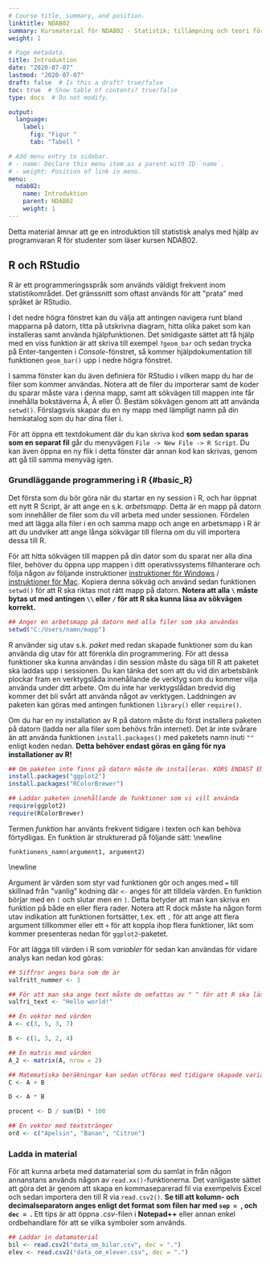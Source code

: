 ```yaml
---
# Course title, summary, and position.
linktitle: NDAB02
summary: Kursmaterial för NDAB02 - Statistik; tillämpning och teori för biologer
weight: 1

# Page metadata.
title: Introduktion
date: "2020-07-07"
lastmod: "2020-07-07"
draft: false  # Is this a draft? true/false
toc: true  # Show table of contents? true/false
type: docs  # Do not modify.

output: 
  language:
    label:
      fig: "Figur "
      tab: "Tabell "

# Add menu entry to sidebar.
# - name: Declare this menu item as a parent with ID `name`.
# - weight: Position of link in menu.
menu:
  ndab02:
    name: Introduktion
    parent: NDAB02
    weight: 1
---
```




Detta material ämnar att ge en introduktion till statistisk analys med hjälp av programvaran R för studenter som läser kursen NDAB02.

## R och RStudio
R är ett programmeringsspråk som används väldigt frekvent inom statistikområdet. Det gränssnitt som oftast används för att "prata" med språket är RStudio.

I det nedre högra fönstret kan du välja att antingen navigera runt bland mapparna på datorn, titta på utskrivna diagram, hitta olika paket som kan installeras samt använda hjälpfunktionen. Det smidigaste sättet att få hjälp med en viss funktion är att skriva till exempel `?geom_bar` och sedan trycka på Enter-tangenten i *Console*-fönstret, så kommer hjälpdokumentation till funktionen `geom_bar()` upp i nedre högra fönstret. 

I samma fönster kan du även definiera för RStudio i vilken mapp du har de filer som kommer användas. Notera att de filer du importerar samt de koder du sparar måste vara i denna mapp, samt att sökvägen till mappen inte får innehålla bokstäverna Å, Ä eller Ö. Bestäm sökvägen genom att att använda `setwd()`. Förslagsvis skapar du en ny mapp med lämpligt namn på din hemkatalog som du har dina filer i.

För att öppna ett textdokument där du kan skriva kod **som sedan sparas som en separat fil** går du menyvägen `File -> New File -> R Script`. Du kan även öppna en ny flik i detta fönster där annan kod kan skrivas, genom att gå till samma menyväg igen.

### Grundläggande programmering i R {#basic_R}
Det första som du bör göra när du startar en ny session i R, och har öppnat ett nytt R Script, är att ange en s.k. *arbetsmapp*. Detta är en mapp på datorn som innehåller de filer som du vill arbeta med under sessionen. Fördelen med att lägga alla filer i en och samma mapp och ange en arbetsmapp i R är att du undviker att ange långa sökvägar till filerna om du vill importera dessa till R. 

För att hitta sökvägen till mappen på din dator som du sparat ner alla dina filer, behöver du öppna upp mappen i ditt operativssystems filhanterare och följa någon av följande instruktioner [instruktioner för Windows](https://www.top-password.com/blog/tag/how-to-find-file-path-windows-10/) / [instruktioner för Mac](http://osxdaily.com/2013/06/19/copy-file-folder-path-mac-os-x/). Kopiera denna sökväg och använd sedan funktionen `setwd()` för att R ska riktas mot rätt mapp på datorn. **Notera att alla `\` måste bytas ut med antingen `\\` eller `/` för att R ska kunna läsa av sökvägen korrekt.**


```r
## Anger en arbetsmapp på datorn med alla filer som ska användas 
setwd("C:/Users/namn/mapp")
```

R använder sig utav s.k. *paket* med redan skapade funktioner som du kan använda dig utav för att förenkla din programmering. För att dessa funktioner ska kunna användas i din session måste du säga till R att paketet ska laddas upp i sessionen. Du kan tänka det som att du vid din arbetsbänk plockar fram en verktygslåda innehållande de verktyg som du kommer vilja använda under ditt arbete. Om du inte har verktygslådan bredvid dig kommer det bli svårt att använda något av verktygen. Laddningen av paketen kan göras med antingen funktionen `library()` eller `require()`. 

Om du har en ny installation av R på datorn måste du först installera paketen på datorn (ladda ner alla filer som behövs från internet). Det är inte svårare än att använda funktionen `install.packages()` med paketets namn inuti `""` enligt koden nedan. **Detta behöver endast göras en gång för nya installationer av R!**


```r
## Om paketen inte finns på datorn måste de installeras. KÖRS ENDAST EN GÅNG!
install.packages("ggplot2")
install.packages("RColorBrewer")

## Laddar paketen innehållande de funktioner som vi vill använda
require(ggplot2)
require(RColorBrewer)
```

Termen *funktion* har använts frekvent tidigare i texten och kan behöva förtydligas. En funktion är strukturerad på följande sätt:
\newline

`funktionens_namn(argument1, argument2)`

\newline

Argument är värden som styr vad funktionen gör och anges med `=` till skillnad från "vanlig" kodning där `<-` anges för att tilldela värden. En funktion börjar med en `(` och slutar men en `)`. Detta betyder att man kan skriva en funktion på både en eller flera rader. Notera att R dock måste ha någon form utav indikation att funktionen fortsätter, t.ex. ett `,` för att ange att flera argument tillkommer eller ett `+` för att koppla ihop flera funktioner, likt som kommer presenteras nedan för `ggplot2`-paketet.

För att lägga till värden i R som *variabler* för sedan kan användas för vidare analys kan nedan kod göras:

```r
## Siffror anges bara som de är
valfritt_nummer <- 3

## För att man ska ange text måste de omfattas av " " för att R ska läsa de som text
valfri_text <- "Hello world!"

## En vektor med värden
A <- c(3, 5, 3, 7)

B <- c(1, 3, 2, 4)

## En matris med värden
A_2 <- matrix(A, nrow = 2)

## Matematiska beräkningar kan sedan utföras med tidigare skapade variabler.
C <- A + B

D <- A * B

procent <- D / sum(D) * 100

## En vektor med textstränger
ord <- c("Apelsin", "Banan", "Citron")
```

### Ladda in material
För att kunna arbeta med datamaterial som du samlat in från någon annanstans används någon av `read.xx()`-funktionerna. Det vanligaste sättet att göra det är genom att skapa en kommaseparerad fil via exempelvis Excel och sedan importera den till R via `read.csv2()`. **Se till att kolumn- och decimalseparatorn anges enligt det format som filen har med `sep = `, och `dec = `.** Ett tips är att öppna *.csv*-filen i **Notepad++** eller annan enkel ordbehandlare för att se vilka symboler som används.


```r
## Laddar in datamaterial
bil <- read.csv2("data_om_bilar.csv", dec = ".")
elev <- read.csv2("data_om_elever.csv", dec = ".")
```



<!-- ## Flexibility -->

<!-- This feature can be used for publishing content such as: -->

<!-- * **Online courses** -->
<!-- * **Project or software documentation** -->
<!-- * **Tutorials** -->

<!-- The `courses` folder may be renamed. For example, we can rename it to `docs` for software/project documentation or `tutorials` for creating an online course. -->

<!-- ## Delete tutorials -->

<!-- **To remove these pages, delete the `courses` folder and see below to delete the associated menu link.** -->

<!-- ## Update site menu -->

<!-- After renaming or deleting the `courses` folder, you may wish to update any `[[main]]` menu links to it by editing your menu configuration at `config/_default/menus.toml`. -->

<!-- For example, if you delete this folder, you can remove the following from your menu configuration: -->

<!-- ```toml -->
<!-- [[main]] -->
<!--   name = "Courses" -->
<!--   url = "courses/" -->
<!--   weight = 50 -->
<!-- ``` -->

<!-- Or, if you are creating a software documentation site, you can rename the `courses` folder to `docs` and update the associated *Courses* menu configuration to: -->

<!-- ```toml -->
<!-- [[main]] -->
<!--   name = "Docs" -->
<!--   url = "docs/" -->
<!--   weight = 50 -->
<!-- ``` -->

<!-- ## Update the docs menu -->

<!-- If you use the *docs* layout, note that the name of the menu in the front matter should be in the form `[menu.X]` where `X` is the folder name. Hence, if you rename the `courses/example/` folder, you should also rename the menu definitions in the front matter of files within `courses/example/` from `[menu.example]` to `[menu.<NewFolderName>]`. -->
